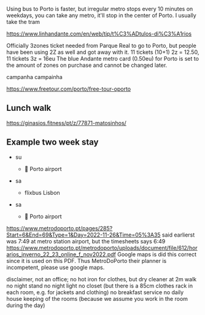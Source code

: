 <head>
<meta name="robots" content="noindex, noimageindex, nofollow">
</head>



Using bus to Porto is faster, but irregular
metro stops every 10 minutes on weekdays,
you can take any metro, it'll stop in the center of Porto.
I usually take the tram

https://www.linhandante.com/en/web/tip/t%C3%ADtulos-di%C3%A1rios

Officially 3zones ticket needed from Parque Real to go to Porto, but people have been using 2Z as well and got away with it.
11 tickets (10+1) 2z = 12.50, 11 tickets 3z = 16eu
The blue Andante metro card (0.50eu) for Porto is set to the amount of zones on purchase and cannot be changed later.

campanha campainha

https://www.freetour.com/porto/free-tour-oporto




## Lunch walk

https://ginasios.fitness/pt/z/77871-matosinhos/



## Example two week stay

- su
  - &#128748; Porto airport

- sa
  - flixbus Lisbon

- sa
  - &#128747; Porto airport

https://www.metrodoporto.pt/pages/285?Start=6&End=69&Type=1&Day=2022-11-26&Time=05%3A35
said earlierst was 7:49 at metro station airport,
but the timesheets says 6:49
https://www.metrodoporto.pt/metrodoporto/uploads/document/file/612/horarios_inverno_22_23_online_f_nov2022.pdf
Google maps is did this correct since it is used on this PDF.
Thus MetroDoPorto their planner is incompetent, please use google maps.

disclaimer, not an office;
no hot iron for clothes, but dry cleaner at 2m walk
no night stand
no night light
no closet (but there is a 85cm clothes rack in each room, e.g. for jackets and clothing)
no breakfast service
no daily house keeping of the rooms (because we assume you work in the room during the day)
